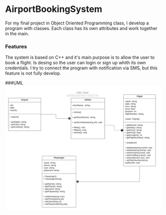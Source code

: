 # AirportBookingSystem
For my final project in Object Oriented Programming class, I develop a program with classes. Each class has its own attributes and work together in the main.

### Features
The system is based on C++ and it's main purpose is to allow the user to book a flight. Is desing so the user can login or sign up whith its own credentials. I try to connect the program with notification via SMS, but this feature is not fully develop.

###UML
[![UML Diagram](https://github.com/DHurtado714-itesm/AirportBookingSystem/blob/main/Screenshot%202022-07-09%20145034.png "UML Diagram")](https://github.com/DHurtado714-itesm/AirportBookingSystem/blob/main/Screenshot%202022-07-09%20145034.png "UML Diagram")
